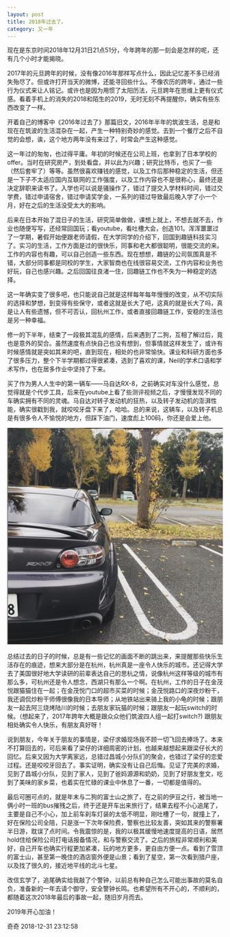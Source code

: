 ```yaml
---
layout: post
title: 2018年过去了。
category: 又一年
---
```



现在是东京时间2018年12月31日21点51分，今年跨年的那一刻会是怎样的呢，还有几个小时才能揭晓。

2017年的元旦跨年的时候，没有像2016年那样写点什么，因此记忆差不多已经消失殆尽了。但或许打开当天的微博，还能寻回些什么。不像农历的跨年，通过一些行为仪式来让人铭记。或许也是因为用惯了太阳历法，元旦跨年在思维上更有仪式感。看着手机上的消失的2018和陌生的2019，无时无刻不再提醒你，确实有些东西改变了一样。

开着自己的博客中《2016年过去了》那篇旧文，2016年半年的筑波生活，总是和现在在筑波的生活混杂在一起，产生一种特别奇妙的感觉。去到一个餐厅之后不自觉的会想，诶，这个地方两年没有来过了，时常会产生这种感觉。

这一年过的匆匆，也过得平庸。年初的时候还在公司上班，也拿到了日本学校的offer。当时在研究房产，到处看盘，并以此为兴趣；研究比特币，也买了一些（然后套牢了）等等。虽然很喜欢赚钱的感觉，以及工作后那种稳定的生活，但还是一下子不太适应国内互联网的工作强度，以及工作内容也不是很称心，最终还是决定辞职来读书了。入学也可以说是骚操作了，错过了提交入学材料时间，错过交学费，错过申请宿舍，错过申请奖学金，一系列的错过导致最后晚入学了小一个月，好在之后的生活没受太大的影响。

后来在日本开始了混日子的生活，研究简单做做，课想上就上，不想去就不去，作业也随便写写，还经常回国玩；看youtube，看吐槽大会，创造101。浑浑噩噩过了一学期，暑假开始便跟老师请假，在大学同学的介绍下，回国到趣链科技实习了。实习的生活，工作方面是过的很快乐，同事和老大都很聪明，很能交流的来。工作的内容也有趣，可以自己创造一些东西。现在想想，趣链的公司氛围真是不错，大部分同事都是同校的学生，大家智商也在线很容易交流，工作内容和业务也好玩，自己也感兴趣。之后回国往良渚一住，回趣链工作也不失为一种稳定的选择。

这一年确实变了很多吧，也只能说自己就是这样每年每年慢慢的改变，从不切实际的选择和梦想，到变得有些保守，或者这就是长大了吧，这真的就是长大了吗，真是让人有些遗憾，但不可否认，回杭州工作，或者直接回趣链工作，安稳的生活也是另一种幸福。

修一的下半年，结束了一段极其混乱的感情，后来遇到了二狗，互相了解过后，竟也是意外的契合。虽然速度有点快自己也没有想到，但事情就这样发生了，或许有时候感情就是突如其来的吧，直到现在，相处的也非常愉快。课业和科研方面也多了很多压力，整个下半学期都过得很紧凑，选到了喜欢的课，Neil的学术口语和学术写作，也在居多作业中坚持了下来。

买了作为男人人生中的第一辆车——马自达RX-8，之前确实对车没什么感觉，总觉得就是个代步工具，后来在youtube上看了些测评视频之后，才慢慢发现不同的车确实拥有不同的灵魂。马自达对转子发动机的狂热，以及转子发动机的澎湃性能，确实很戳到我，就咬咬牙盘下来了，哈哈。总的来说，这辆车，以及转子机总是有很多令人不愉悦的地方，但踩下油门，速度彪上100码，你还是会爱上他。

![](https://raw.githubusercontent.com/77ImageHosting/repo1/master/img20190716155015.png)

总结过去的日子的时候，总是有一些记忆的画面不断的跳出来，来提醒那些快乐生活存在的痕迹，想来大部分是在杭州，杭州真是一座令人快乐的城市。还记得大学去了美国很好地大学读研的前辈表达自己的思杭之情，说像杭州这样等级的城市有那么多，可杭州还是令人想念，西湖只有那么一个啊。在杭州，工作的日子在金茂悦跟猫猫住在一起；在金茂悦门口的超市买菜的时候；金茂悦路口的深夜炒粉干，我还调侃炒粉干师傅很像我的日本导师；从地铁站出来骑上我的小龟的时候；跟朋友一起去阿三烧烤陆川的时候；去朋友家玩猫的时候；跟朋友一起玩switch的时候。（想起来了，2017年跨年大概是跟众众他们筑波四人组一起打switch?) 跟朋友相处确实令人快乐，有朋友真好呀！

说到朋友，今年关于朋友的事情是，梁仔求婚现场我不顾一切飞回去捧场了。本来不打算回去的，可后来看了梁仔的详细周密的计划，也越来越想起来跟梁仔长大的回忆。后来又因为大学离家远，总错过昌城小分队们的聚会，也错过了梁仔的恋爱过程。还是咬咬牙回去了。事实证明，确实没有让自己后悔。见证了完美的求婚，见到了昌城小分队，见到了家人，见到了爸妈源源和奶奶，见到了好朋友奎文，吃到了美味的家乡菜，也着实在忙碌的课业中休息了一番，一切都是值得的。

最后可圈可点的，就是年末与二狗的富士山之旅了，在之前的伊豆之行，被当地一俩小时一班的bus摧残之后，终于还是开车出来旅行了，结果去程不小心追尾了，主要是自己不小心，加上前车刹车灯装的太低不明显，刚吐槽了一句，就撞上了，好在保险公司全陪，只是涨一下次年保险费，警察也比较友善，突如其来的警察署半日游，耽误了点时间。令我震惊的是，我的以极其缓慢地速度提高的日语，居然hold住给保险公司打电话报备情况，和与警察交流了。之后的旅程非常顺利和美好，自己开车也确实行程更加紧凑，玩的地方更多，更自由方便一点。看到了雪顶的富士山，甚至第一晚住的酒店窗外便是山景；看到了星空，第一次看到猎户座，以及找了很久的，接近地平线的北斗七星。

改信玄学了，追尾确实给我敲了个警钟，以前总有种自己怎么可能出事故的莫名自负，准备新的一年去请个御守，安全警钟长鸣。也希望所有不开心的，不顺利的，都随着这次2018年最后的事故一起，随旧岁月而去。

2019年开心加油！




奇奇
2018-12-31 23:12:58


